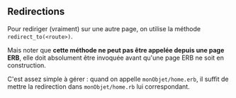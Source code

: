 ## Redirections

Pour rediriger (vraiment) sur une autre page, on utilise la méthode `redirect_to(<route>)`.

Mais noter que **cette méthode ne peut pas être appelée depuis une page ERB**, elle doit absolument être invoquée avant qu'une page ERB ne soit en construction.

C'est assez simple à gérer : quand on appelle `monObjet/home.erb`, il suffit de mettre la redirection dans `monObjet/home.rb` lui correspondant.
